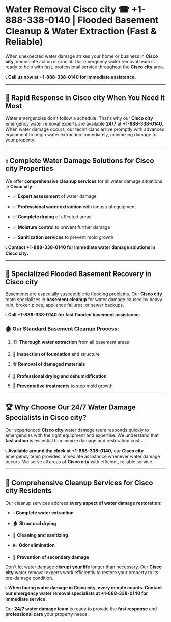 # Water Removal Cisco city ☎ +1-888-338-0140 | Flooded Basement Cleanup & Water Extraction (Fast & Reliable)

When unexpected water damage strikes your home or business in **Cisco city**, immediate action is crucial. Our emergency water removal team is ready to help with fast, professional service throughout the **Cisco city** area. 

📞 **Call us now at +1-888-338-0140 for immediate assistance.**
---
## 🚀 Rapid Response in Cisco city When You Need It Most
Water emergencies don't follow a schedule. That's why our **Cisco city** emergency water removal experts are available **24/7** at **+1-888-338-0140**. When water damage occurs, our technicians arrive promptly with advanced equipment to begin water extraction immediately, minimizing damage to your property.
---
## 💧 Complete Water Damage Solutions for Cisco city Properties
We offer **comprehensive cleanup services** for all water damage situations in **Cisco city**:
- ✅ **Expert assessment** of water damage  
- ✅ **Professional water extraction** with industrial equipment  
- ✅ **Complete drying** of affected areas  
- ✅ **Moisture control** to prevent further damage  
- ✅ **Sanitization services** to prevent mold growth  
📞 **Contact +1-888-338-0140 for immediate water damage solutions in Cisco city.**
---
## 🌊 Specialized Flooded Basement Recovery in Cisco city
Basements are especially susceptible to flooding problems. Our **Cisco city** team specializes in **basement cleanup** for water damage caused by heavy rain, broken pipes, appliance failures, or sewer backups. 
📞 **Call +1-888-338-0140 for fast flooded basement assistance.**
### 🏚️ Our Standard Basement Cleanup Process:
1. 🏗️ **Thorough water extraction** from all basement areas  
2. 🔎 **Inspection of foundation** and structure  
3. 🗑️ **Removal of damaged materials**  
4. 💨 **Professional drying and dehumidification**  
5. 🚫 **Preventative treatments** to stop mold growth  
---
## 🏆 Why Choose Our 24/7 Water Damage Specialists in Cisco city?
Our experienced **Cisco city** water damage team responds quickly to emergencies with the right equipment and expertise. We understand that **fast action** is essential to minimize damage and restoration costs.
📞 **Available around the clock at +1-888-338-0140**, our **Cisco city** emergency team provides immediate assistance whenever water damage occurs. We serve all areas of **Cisco city** with efficient, reliable service.
---
## 🧹 Comprehensive Cleanup Services for Cisco city Residents
Our cleanup services address **every aspect of water damage restoration**:
- 💧 **Complete water extraction**  
- 🏠 **Structural drying**  
- 🧼 **Cleaning and sanitizing**  
- 🌬️ **Odor elimination**  
- 🚫 **Prevention of secondary damage**  
Don't let water damage **disrupt your life** longer than necessary. Our **Cisco city** water removal experts work efficiently to restore your property to its pre-damage condition.
📞 **When facing water damage in Cisco city, every minute counts. Contact our emergency water removal specialists at +1-888-338-0140 for immediate service.**
Our **24/7 water damage team** is ready to provide the **fast response** and **professional care** your property needs.
